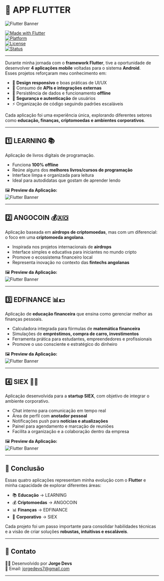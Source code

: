 # 📱 APP FLUTTER  

![Flutter Banner](https://vtechservicesng.com/rear/pictures/flutter.png)  

[![Made with Flutter](https://img.shields.io/badge/Made%20with-Flutter-02569B?style=flat-square&logo=flutter)](https://flutter.dev)  
[![Platform](https://img.shields.io/badge/Platform-Android-green?style=flat-square&logo=android)](https://www.android.com)  
[![License](https://img.shields.io/badge/License-MIT-blue?style=flat-square)](./LICENSE)  
[![Status](https://img.shields.io/badge/Status-Completed-brightgreen?style=flat-square)](#)  

---

Durante minha jornada com o **framework Flutter**, tive a oportunidade de desenvolver **4 aplicações mobile** voltadas para o sistema **Android**.  
Esses projetos reforçaram meu conhecimento em:  

- 🎨 **Design responsivo** e boas práticas de UI/UX  
- 🔗 Consumo de **APIs e integrações externas**  
- 📂 Persistência de dados e funcionamento **offline**  
- 🔐 **Segurança e autenticação** de usuários  
- ⚡ Organização de código seguindo padrões escaláveis  

Cada aplicação foi uma experiência única, explorando diferentes setores como **educação, finanças, criptomoedas e ambientes corporativos**.  

---

## 1️⃣ LEARNING 📚  

Aplicação de livros digitais de programação.  
- Funciona **100% offline**  
- Reúne alguns dos **melhores livros/cursos de programação**  
- Interface limpa e organizada para leitura  
- Ideal para autodidatas que gostam de aprender lendo  

🖼️ **Preview da Aplicação:**  
![Flutter Banner](https://i.ibb.co/kVyH3CvC/3.png) 

---

## 2️⃣ ANGOCOIN 💰🇦🇴  

Aplicação baseada em **airdrops de criptomoedas**, mas com um diferencial: o foco em uma **criptomoeda angolana**.  
- Inspirada nos projetos internacionais de **airdrops**  
- Interface simples e educativa para iniciantes no mundo cripto  
- Promove o ecossistema financeiro local  
- Representa inovação no contexto das **fintechs angolanas**  

🖼️ **Preview da Aplicação:**  
![Flutter Banner](https://i.ibb.co/kVyH3CvC/3.png)  

---

## 3️⃣ EDFINANCE 📊💵  

Aplicação de **educação financeira** que ensina como gerenciar melhor as finanças pessoais.  
- Calculadora integrada para fórmulas de **matemática financeira**  
- Simulações de **empréstimos, compra de carro, investimentos**  
- Ferramenta prática para estudantes, empreendedores e profissionais  
- Promove o uso consciente e estratégico do dinheiro  

🖼️ **Preview da Aplicação:**  
![Flutter Banner](https://i.ibb.co/kVyH3CvC/3.png) 

---

## 4️⃣ SIEX 🏢💬  

Aplicação desenvolvida para a **startup SIEX**, com objetivo de integrar o ambiente corporativo.  
- Chat interno para comunicação em tempo real  
- Área de perfil com **anotador pessoal**  
- Notificações push para **notícias e atualizações**  
- Painel para agendamento e marcação de reuniões  
- Facilita a organização e a colaboração dentro da empresa  

🖼️ **Preview da Aplicação:**  
![Flutter Banner](https://i.ibb.co/kVyH3CvC/3.png) 

---

## 🚀 Conclusão  

Essas quatro aplicações representam minha evolução com o **Flutter** e minha capacidade de explorar diferentes áreas:  
- 📚 **Educação** → LEARNING  
- 💰 **Criptomoedas** → ANGOCOIN  
- 📊 **Finanças** → EDFINANCE  
- 🏢 **Corporativo** → SIEX  

Cada projeto foi um passo importante para consolidar habilidades técnicas e a visão de criar soluções **robustas, intuitivas e escaláveis**.  

---

## 📧 Contato  

👨‍💻 Desenvolvido por **Jorge Devs**  
📩 Email: jorgedevs7@gmail.com 

---

